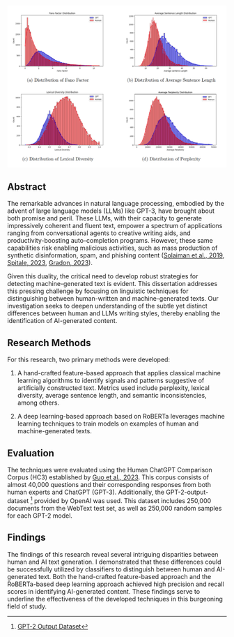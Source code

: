 ![Features Distribution](features_distribution.png)

## Abstract
The remarkable advances in natural language processing, embodied by the advent of large language models (LLMs) like GPT-3, have brought about both promise and peril. These LLMs, with their capacity to generate impressively coherent and fluent text, empower a spectrum of applications ranging from conversational agents to creative writing aids, and productivity-boosting auto-completion programs. However, these same capabilities risk enabling malicious activities, such as mass production of synthetic disinformation, spam, and phishing content ([Solaiman et al., 2019](https://example.com/solaiman2019release), [Spitale, 2023](https://example.com/spitale2023ai), [Gradon, 2023](https://example.com/gradonm2023electric)).

Given this duality, the critical need to develop robust strategies for detecting machine-generated text is evident. This dissertation addresses this pressing challenge by focusing on linguistic techniques for distinguishing between human-written and machine-generated texts. Our investigation seeks to deepen understanding of the subtle yet distinct differences between human and LLMs writing styles, thereby enabling the identification of AI-generated content.

## Research Methods
For this research, two primary methods were developed:

1. A hand-crafted feature-based approach that applies classical machine learning algorithms to identify signals and patterns suggestive of artificially constructed text. Metrics used include perplexity, lexical diversity, average sentence length, and semantic inconsistencies, among others.

2. A deep learning-based approach based on RoBERTa leverages machine learning techniques to train models on examples of human and machine-generated texts.

## Evaluation
The techniques were evaluated using the Human ChatGPT Comparison Corpus (HC3) established by [Guo et al., 2023](https://example.com/guo2023close). This corpus consists of almost 40,000 questions and their corresponding responses from both human experts and ChatGPT (GPT-3). Additionally, the GPT-2-output-dataset [^1] provided by OpenAI was used. This dataset includes 250,000 documents from the WebText test set, as well as 250,000 random samples for each GPT-2 model.

## Findings
The findings of this research reveal several intriguing disparities between human and AI text generation. I demonstrated that these differences could be successfully utilized by classifiers to distinguish between human and AI-generated text. Both the hand-crafted feature-based approach and the RoBERTa-based deep learning approach achieved high precision and recall scores in identifying AI-generated content. These findings serve to underline the effectiveness of the developed techniques in this burgeoning field of study.

[^1]: [GPT-2 Output Dataset](https://github.com/openai/gpt-2-output-dataset)
